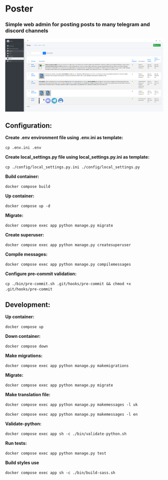 # Poster

### Simple web admin for posting posts to many telegram and discord channels

![](https://github.com/LookiMan/Poster/blob/main/screenshots/posts.png)


## Configuration:

**Create .env environment file using .env.ini as template:**

`cp .env.ini .env`

**Create local_settings.py file using local_settings.py.ini as template:**

`cp ./config/local_settings.py.ini ./config/local_settings.py`

**Build container:**

`docker compose build`

**Up container:**

`docker compose up -d`

**Migrate:**

`docker compose exec app python manage.py migrate`

**Create superuser:**

`docker compose exec app python manage.py createsuperuser`

**Compile messages:**

`docker compose exec app python manage.py compilemessages`

**Configure pre-commit validation:**

`cp ./bin/pre-commit.sh .git/hooks/pre-commit && chmod +x .git/hooks/pre-commit`

## Development:

**Up container:**

`docker compose up`

**Down container:**

`docker compose down`

**Make migrations:**

`docker compose exec app python manage.py makemigrations`

**Migrate:**

`docker compose exec app python manage.py migrate`

**Make translation file:**

`docker compose exec app python manage.py makemessages -l uk`

`docker compose exec app python manage.py makemessages -l en`

**Validate-python:**

`docker compose exec app sh -c ./bin/validate-python.sh`

**Run tests:**

`docker compose exec app python manage.py test`

**Build styles use**

`docker compose exec app sh -c ./bin/build-sass.sh`
